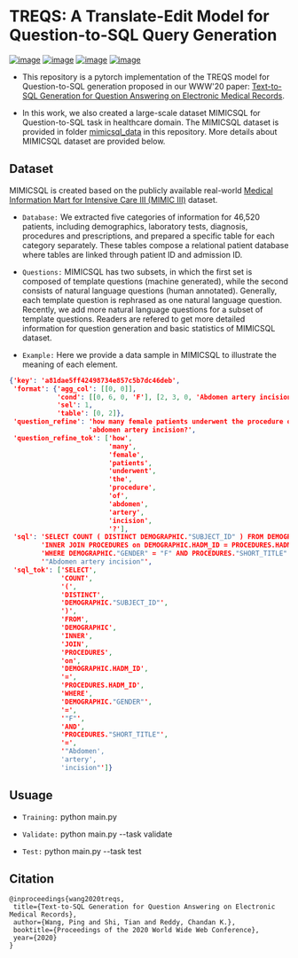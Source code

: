 # TREQS: A Translate-Edit Model for Question-to-SQL Query Generation

[![image](https://img.shields.io/badge/Made%20with-Python-1f425f.svg)](https://www.python.org/)
[![image](https://img.shields.io/pypi/l/ansicolortags.svg)](https://github.com/wangpinggl/TREQS/blob/master/LICENSE)
[![image](https://img.shields.io/github/contributors/Naereen/StrapDown.js.svg)](https://github.com/wangpinggl/TREQS/graphs/contributors)
[![image](https://img.shields.io/badge/arXiv-1908.01839-red.svg?style=flat)](https://arxiv.org/abs/1908.01839)

- This repository is a pytorch implementation of the TREQS model for Question-to-SQL generation proposed in our WWW'20 paper:
[Text-to-SQL Generation for Question Answering on Electronic Medical Records](http://dmkd.cs.vt.edu/papers/WWW20.pdf). 

- In this work, we also created a large-scale dataset MIMICSQL for Question-to-SQL task in healthcare domain. The MIMICSQL dataset is provided in folder [mimicsql_data](https://github.com/wangpinggl/TREQS/tree/master/mimicsql_data) in this repository. More details about MIMICSQL dataset are provided below.

## Dataset
MIMICSQL is created based on the publicly available real-world [Medical Information Mart for Intensive Care III (MIMIC III)](https://mimic.physionet.org/gettingstarted/access/) dataset.  

- ```Database:``` We extracted five categories of information for 46,520 patients, including demographics, laboratory tests, diagnosis, procedures and prescriptions, and prepared a specific table for each category separately. These tables compose a relational patient database where tables are linked through patient ID and admission ID.

- ```Questions:``` MIMICSQL has two subsets, in which the first set is composed of template questions (machine generated), while the second consists of natural language questions (human annotated). Generally, each template question is rephrased as one natural language question. Recently, we add more natural language questions for a subset of template questions. Readers are refered to get more detailed information for question generation and basic statistics of MIMICSQL dataset.

- ```Example:``` Here we provide a data sample in MIMICSQL to illustrate the meaning of each element.

```json
{'key': 'a81dae5ff42498734e857c5b7dc46deb',
 'format': {'agg_col': [[0, 0]],
            'cond': [[0, 6, 0, 'F'], [2, 3, 0, 'Abdomen artery incision']],
            'sel': 1,
            'table': [0, 2]},
 'question_refine': 'how many female patients underwent the procedure of '
                    'abdomen artery incision?',
 'question_refine_tok': ['how',
                         'many',
                         'female',
                         'patients',
                         'underwent',
                         'the',
                         'procedure',
                         'of',
                         'abdomen',
                         'artery',
                         'incision',
                         '?'],
 'sql': 'SELECT COUNT ( DISTINCT DEMOGRAPHIC."SUBJECT_ID" ) FROM DEMOGRAPHIC '
        'INNER JOIN PROCEDURES on DEMOGRAPHIC.HADM_ID = PROCEDURES.HADM_ID '
        'WHERE DEMOGRAPHIC."GENDER" = "F" AND PROCEDURES."SHORT_TITLE" = '
        '"Abdomen artery incision"',
 'sql_tok': ['SELECT',
             'COUNT',
             '(',
             'DISTINCT',
             'DEMOGRAPHIC."SUBJECT_ID"',
             ')',
             'FROM',
             'DEMOGRAPHIC',
             'INNER',
             'JOIN',
             'PROCEDURES',
             'on',
             'DEMOGRAPHIC.HADM_ID',
             '=',
             'PROCEDURES.HADM_ID',
             'WHERE',
             'DEMOGRAPHIC."GENDER"',
             '=',
             '"F"',
             'AND',
             'PROCEDURES."SHORT_TITLE"',
             '=',
             '"Abdomen',
             'artery',
             'incision"']}

```

## Usuage

- ```Training:``` python main.py 

- ```Validate:``` python main.py --task validate

- ```Test:``` python main.py --task test

## Citation

```
@inproceedings{wang2020treqs,
 title={Text-to-SQL Generation for Question Answering on Electronic Medical Records},
 author={Wang, Ping and Shi, Tian and Reddy, Chandan K.},
 booktitle={Proceedings of the 2020 World Wide Web Conference},
 year={2020}
}
```

